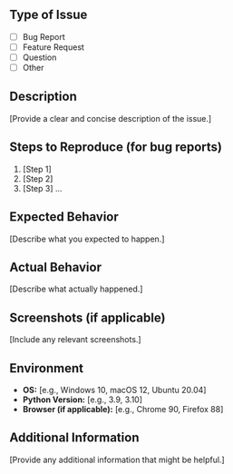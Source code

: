 ## Type of Issue
- [ ] Bug Report
- [ ] Feature Request
- [ ] Question
- [ ] Other

## Description
[Provide a clear and concise description of the issue.]

## Steps to Reproduce (for bug reports)
1. [Step 1]
2. [Step 2]
3. [Step 3]
...

## Expected Behavior
[Describe what you expected to happen.]

## Actual Behavior
[Describe what actually happened.]

## Screenshots (if applicable)
[Include any relevant screenshots.]

## Environment
- **OS:** [e.g., Windows 10, macOS 12, Ubuntu 20.04]
- **Python Version:** [e.g., 3.9, 3.10]
- **Browser (if applicable):** [e.g., Chrome 90, Firefox 88]

## Additional Information
[Provide any additional information that might be helpful.]